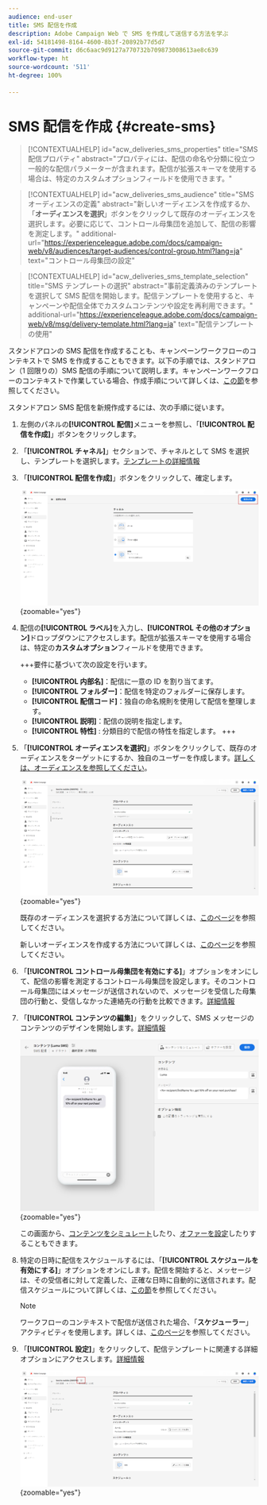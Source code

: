 ```yaml
---
audience: end-user
title: SMS 配信を作成
description: Adobe Campaign Web で SMS を作成して送信する方法を学ぶ
exl-id: 54181498-8164-4600-8b3f-20892b77d5d7
source-git-commit: d6c6aac9d9127a770732b709873008613ae8c639
workflow-type: ht
source-wordcount: '511'
ht-degree: 100%

---
```


# SMS 配信を作成 {#create-sms}

>[!CONTEXTUALHELP]
>id="acw_deliveries_sms_properties"
>title="SMS 配信プロパティ"
>abstract="プロパティには、配信の命名や分類に役立つ一般的な配信パラメーターが含まれます。配信が拡張スキーマを使用する場合は、特定のカスタムオプションフィールドを使用できます。"

>[!CONTEXTUALHELP]
>id="acw_deliveries_sms_audience"
>title="SMS オーディエンスの定義"
>abstract="新しいオーディエンスを作成するか、「**オーディエンスを選択**」ボタンをクリックして既存のオーディエンスを選択します。必要に応じて、コントロール母集団を追加して、配信の影響を測定します。"
>additional-url="https://experienceleague.adobe.com/docs/campaign-web/v8/audiences/target-audiences/control-group.html?lang=ja" text="コントロール母集団の設定"

>[!CONTEXTUALHELP]
>id="acw_deliveries_sms_template_selection"
>title="SMS テンプレートの選択"
>abstract="事前定義済みのテンプレートを選択して SMS 配信を開始します。配信テンプレートを使用すると、キャンペーンや配信全体でカスタムコンテンツや設定を再利用できます。"
>additional-url="https://experienceleague.adobe.com/docs/campaign-web/v8/msg/delivery-template.html?lang=ja" text="配信テンプレートの使用"

スタンドアロンの SMS 配信を作成することも、キャンペーンワークフローのコンテキストで SMS を作成することもできます。以下の手順では、スタンドアロン（1 回限りの）SMS 配信の手順について説明します。キャンペーンワークフローのコンテキストで作業している場合、作成手順について詳しくは、[この節](../workflows/activities/channels.md#create-a-delivery-in-a-campaign-workflow)を参照してください。

スタンドアロン SMS 配信を新規作成するには、次の手順に従います。

1. 左側のパネルの&#x200B;**[!UICONTROL 配信]**&#x200B;メニューを参照し、「**[!UICONTROL 配信を作成]**」ボタンをクリックします。

1. 「**[!UICONTROL チャネル]**」セクションで、チャネルとして SMS を選択し、テンプレートを選択します。[テンプレートの詳細情報](../msg/delivery-template.md)

1. 「**[!UICONTROL 配信を作成]**」ボタンをクリックして、確定します。

   ![「配信を作成」ボタンと SMS チャネルの選択を示すスクリーンショット](assets/sms_create_1.png){zoomable="yes"}

1. 配信の&#x200B;**[!UICONTROL ラベル]**&#x200B;を入力し、**[!UICONTROL その他のオプション]**&#x200B;ドロップダウンにアクセスします。配信が拡張スキーマを使用する場合は、特定の&#x200B;**カスタムオプション**&#x200B;フィールドを使用できます。

   +++要件に基づいて次の設定を行います。
   * **[!UICONTROL 内部名]**：配信に一意の ID を割り当てます。
   * **[!UICONTROL フォルダー]**：配信を特定のフォルダーに保存します。
   * **[!UICONTROL 配信コード]**：独自の命名規則を使用して配信を整理します。
   * **[!UICONTROL 説明]**：配信の説明を指定します。
   * **[!UICONTROL 特性]**  : 分類目的で配信の特性を指定します。
+++

1. 「**[!UICONTROL オーディエンスを選択]**」ボタンをクリックして、既存のオーディエンスをターゲットにするか、独自のユーザーを作成します。[詳しくは、オーディエンスを参照してください](../audience/about-recipients.md)。

   ![「オーディエンスを選択」ボタンを示すスクリーンショット](assets/sms_create_2.png){zoomable="yes"}

   既存のオーディエンスを選択する方法について詳しくは、[このページ](../audience/add-audience.md)を参照してください。

   新しいオーディエンスを作成する方法について詳しくは、[このページ](../audience/one-time-audience.md)を参照してください。

1. 「**[!UICONTROL コントロール母集団を有効にする]**」オプションをオンにして、配信の影響を測定するコントロール母集団を設定します。そのコントロール母集団にはメッセージが送信されないので、メッセージを受信した母集団の行動と、受信しなかった連絡先の行動を比較できます。[詳細情報](../audience/control-group.md)

1. 「**[!UICONTROL コンテンツの編集]**」をクリックして、SMS メッセージのコンテンツのデザインを開始します。[詳細情報](content-sms.md)

   ![「コンテンツを編集」ボタンを示すスクリーンショット](assets/sms_create_4.png){zoomable="yes"}

   この画面から、[コンテンツをシミュレート](../preview-test/preview-test.md)したり、[オファーを設定](../msg/offers.md)したりすることもできます。

1. 特定の日時に配信をスケジュールするには、「**[!UICONTROL スケジュールを有効にする]**」オプションをオンにします。配信を開始すると、メッセージは、その受信者に対して定義した、正確な日時に自動的に送信されます。配信スケジュールについて詳しくは、[この節](../msg/gs-deliveries.md#gs-schedule)を参照してください。

   >[!NOTE]
   >
   >ワークフローのコンテキストで配信が送信された場合、「**スケジューラー**」アクティビティを使用します。詳しくは、[このページ](../workflows/activities/scheduler.md)を参照してください。

1. 「**[!UICONTROL 設定]**」をクリックして、配信テンプレートに関連する詳細オプションにアクセスします。[詳細情報](../advanced-settings/delivery-settings.md)

   ![設定ボタンを示すスクリーンショット](assets/sms_create_3.png){zoomable="yes"}